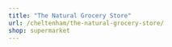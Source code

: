```yaml
---
title: "The Natural Grocery Store"
url: /cheltenham/the-natural-grocery-store/
shop: supermarket
---
```

